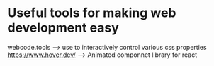 #  Useful tools for making web development easy

webcode.tools --> use to interactively control various css properties
https://www.hover.dev/ --> Animated componnet library for react
